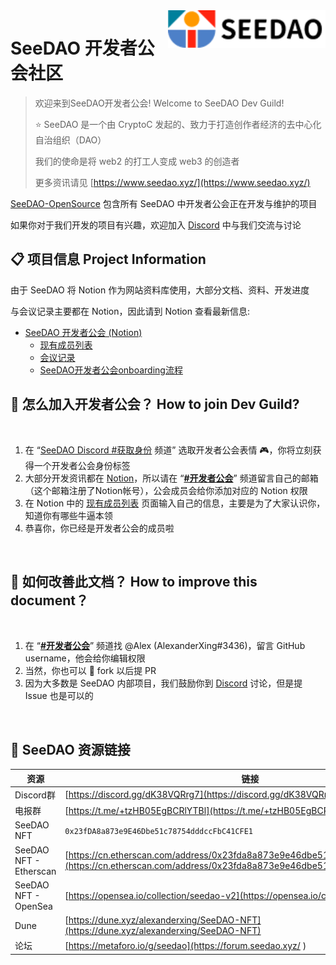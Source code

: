 <a href="https://seedao.xyz/">
    <img src="seedaoLogo.png" alt="SeeDAO logo" title="SeeDAO" align="right" height="60" />
</a>

# SeeDAO 开发者公会社区

> 欢迎来到SeeDAO开发者公会! Welcome to SeeDAO Dev Guild!
> 
> ⭐ SeeDAO 是一个由 CryptoC 发起的、致力于打造创作者经济的去中心化自治组织（DAO）
>
> 我们的使命是将 web2 的打工人变成 web3 的创造者
>
> 更多资讯请见 [https://www.seedao.xyz/](https://www.seedao.xyz/)
>

[SeeDAO-OpenSource](https://github.com/SeeDAO-OpenSource) 包含所有 SeeDAO 中开发者公会正在开发与维护的项目

如果你对于我们开发的项目有兴趣，欢迎加入 [Discord](https://discord.com/invite/4UmjBAG3pT) 中与我们交流与讨论
<br/>

## 📋 项目信息 Project Information

由于 SeeDAO 将 Notion 作为网站资料库使用，大部分文档、资料、开发进度

与会议记录主要都在 Notion，因此请到 Notion 查看最新信息:

- [SeeDAO 开发者公会 (Notion)](https://rowan-mollusk-a75.notion.site/98972f9683b74c419212c1e7ce53e725)
    - [现有成员列表](https://rowan-mollusk-a75.notion.site/d4377e7963224371b9284061032bd67e)
    - [会议记录](https://rowan-mollusk-a75.notion.site/b7e5d83033b8438887db92ee85cf09eb)
    - [SeeDAO开发者公会onboarding流程](https://rowan-mollusk-a75.notion.site/SeeDAO-onboarding-35e2c06d25c04af6a5d1a7ffdbba96e1)

## 🙋 怎么加入开发者公会？ How to join Dev Guild?
<br/>

1. 在 “[SeeDAO Discord #获取身份](https://discord.com/channels/841189467128594442/931033866146287657) 频道” 选取开发者公会表情 🎮，你将立刻获得一个开发者公会身份标签
2. 大部分开发资讯都在 [Notion](https://rowan-mollusk-a75.notion.site/98972f9683b74c419212c1e7ce53e725)，所以请在 “[**#开发者公会**](https://discord.com/channels/841189467128594442/918351013952503868)” 频道留言自己的邮箱（这个邮箱注册了Notion帐号），公会成员会给你添加对应的 Notion 权限
3. 在 Notion 中的 [现有成员列表](https://rowan-mollusk-a75.notion.site/d4377e7963224371b9284061032bd67e) 页面输入自己的信息，主要是为了大家认识你，知道你有哪些牛逼本领
4. 恭喜你，你已经是开发者公会的成员啦
<br/>

## 📝 如何改善此文档？ How to improve this document？
<br/>

1. 在 “[**#开发者公会**](https://discord.com/channels/841189467128594442/918351013952503868)” 频道找 @Alex (AlexanderXing#3436)，留言 GitHub username，他会给你编辑权限
2. 当然，你也可以 🍴 fork 以后提 PR
3. 因为大多数是 SeeDAO 内部项目，我们鼓励你到 [Discord](https://discord.com/channels/841189467128594442/918351013952503868) 讨论，但是提 Issue 也是可以的
<br/>

## 📌 SeeDAO 资源链接

| 资源    | 链接   |
|------------------------|-----------------------------------------------------------------------------------------------------------------------------------------------------------------|
| Discord群              | [https://discord.gg/dK38VQRrg7](https://discord.gg/dK38VQRrg7)|
| 电报群  | [https://t.me/+tzHB05EgBCRlYTBl](https://t.me/+tzHB05EgBCRlYTBl) |   |
| SeeDAO NFT             | `0x23fDA8a873e9E46Dbe51c78754dddccFbC41CFE1`        |
| SeeDAO NFT - Etherscan | [https://cn.etherscan.com/address/0x23fda8a873e9e46dbe51c78754dddccfbc41cfe1](https://cn.etherscan.com/address/0x23fda8a873e9e46dbe51c78754dddccfbc41cfe1) |   |
| SeeDAO NFT - OpenSea   | [https://opensea.io/collection/seedao-v2](https://opensea.io/collection/seedao-v2)          |
| Dune    | [https://dune.xyz/alexanderxing/SeeDAO-NFT](https://dune.xyz/alexanderxing/SeeDAO-NFT)      |
| 论坛    | [https://metaforo.io/g/seedao](https://forum.seedao.xyz/ )     |